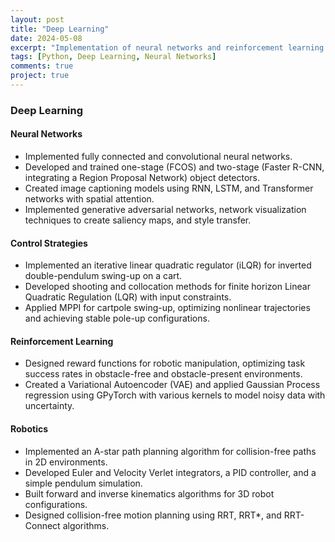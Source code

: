 ```yaml
---
layout: post
title: "Deep Learning"
date: 2024-05-08
excerpt: "Implementation of neural networks and reinforcement learning algorithms in Python."
tags: [Python, Deep Learning, Neural Networks]
comments: true
project: true
---
```


### Deep Learning

#### Neural Networks
- Implemented fully connected and convolutional neural networks.
- Developed and trained one-stage (FCOS) and two-stage (Faster R-CNN, integrating a Region Proposal Network) object detectors.
- Created image captioning models using RNN, LSTM, and Transformer networks with spatial attention.
- Implemented generative adversarial networks, network visualization techniques to create saliency maps, and style transfer.

#### Control Strategies
- Implemented an iterative linear quadratic regulator (iLQR) for inverted double-pendulum swing-up on a cart.
- Developed shooting and collocation methods for finite horizon Linear Quadratic Regulation (LQR) with input constraints.
- Applied MPPI for cartpole swing-up, optimizing nonlinear trajectories and achieving stable pole-up configurations.

#### Reinforcement Learning
- Designed reward functions for robotic manipulation, optimizing task success rates in obstacle-free and obstacle-present environments.
- Created a Variational Autoencoder (VAE) and applied Gaussian Process regression using GPyTorch with various kernels to model noisy data with uncertainty.

#### Robotics
- Implemented an A-star path planning algorithm for collision-free paths in 2D environments.
- Developed Euler and Velocity Verlet integrators, a PID controller, and a simple pendulum simulation.
- Built forward and inverse kinematics algorithms for 3D robot configurations.
- Designed collision-free motion planning using RRT, RRT*, and RRT-Connect algorithms.
